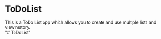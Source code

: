 # ToDoList
This is a ToDo List app which allows you to create and use multiple lists and view history.  
"# ToDoList" 
